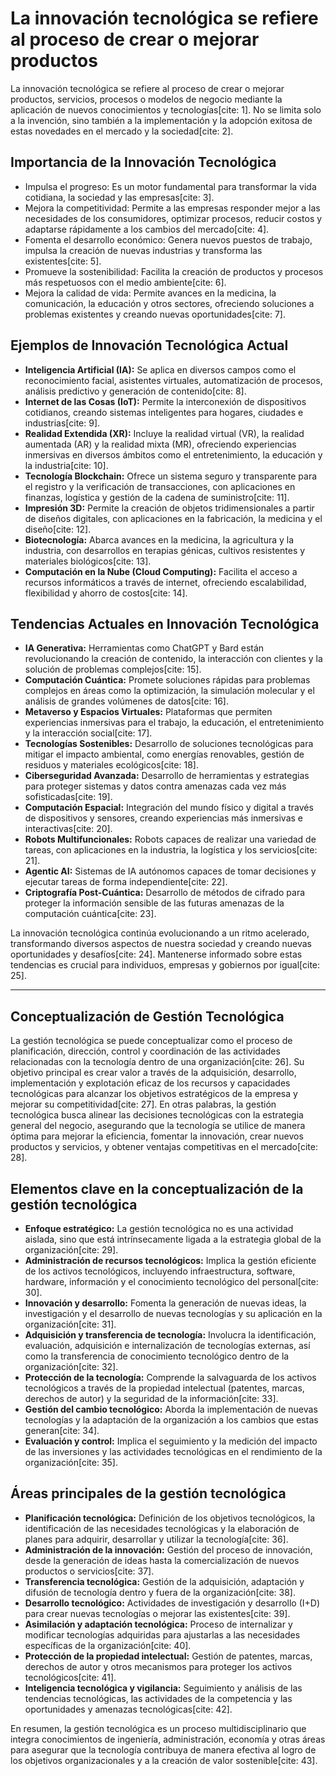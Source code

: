 # La innovación tecnológica se refiere al proceso de crear o mejorar productos

La innovación tecnológica se refiere al proceso de crear o mejorar productos, servicios, procesos o modelos de negocio mediante la aplicación de nuevos conocimientos y tecnologías[cite: 1]. No se limita solo a la invención, sino también a la implementación y la adopción exitosa de estas novedades en el mercado y la sociedad[cite: 2].

## Importancia de la Innovación Tecnológica

* Impulsa el progreso: Es un motor fundamental para transformar la vida cotidiana, la sociedad y las empresas[cite: 3].
* Mejora la competitividad: Permite a las empresas responder mejor a las necesidades de los consumidores, optimizar procesos, reducir costos y adaptarse rápidamente a los cambios del mercado[cite: 4].
* Fomenta el desarrollo económico: Genera nuevos puestos de trabajo, impulsa la creación de nuevas industrias y transforma las existentes[cite: 5].
* Promueve la sostenibilidad: Facilita la creación de productos y procesos más respetuosos con el medio ambiente[cite: 6].
* Mejora la calidad de vida: Permite avances en la medicina, la comunicación, la educación y otros sectores, ofreciendo soluciones a problemas existentes y creando nuevas oportunidades[cite: 7].

## Ejemplos de Innovación Tecnológica Actual

* **Inteligencia Artificial (IA):** Se aplica en diversos campos como el reconocimiento facial, asistentes virtuales, automatización de procesos, análisis predictivo y generación de contenido[cite: 8].
* **Internet de las Cosas (IoT):** Permite la interconexión de dispositivos cotidianos, creando sistemas inteligentes para hogares, ciudades e industrias[cite: 9].
* **Realidad Extendida (XR):** Incluye la realidad virtual (VR), la realidad aumentada (AR) y la realidad mixta (MR), ofreciendo experiencias inmersivas en diversos ámbitos como el entretenimiento, la educación y la industria[cite: 10].
* **Tecnología Blockchain:** Ofrece un sistema seguro y transparente para el registro y la verificación de transacciones, con aplicaciones en finanzas, logística y gestión de la cadena de suministro[cite: 11].
* **Impresión 3D:** Permite la creación de objetos tridimensionales a partir de diseños digitales, con aplicaciones en la fabricación, la medicina y el diseño[cite: 12].
* **Biotecnología:** Abarca avances en la medicina, la agricultura y la industria, con desarrollos en terapias génicas, cultivos resistentes y materiales biológicos[cite: 13].
* **Computación en la Nube (Cloud Computing):** Facilita el acceso a recursos informáticos a través de internet, ofreciendo escalabilidad, flexibilidad y ahorro de costos[cite: 14].

## Tendencias Actuales en Innovación Tecnológica

* **IA Generativa:** Herramientas como ChatGPT y Bard están revolucionando la creación de contenido, la interacción con clientes y la solución de problemas complejos[cite: 15].
* **Computación Cuántica:** Promete soluciones rápidas para problemas complejos en áreas como la optimización, la simulación molecular y el análisis de grandes volúmenes de datos[cite: 16].
* **Metaverso y Espacios Virtuales:** Plataformas que permiten experiencias inmersivas para el trabajo, la educación, el entretenimiento y la interacción social[cite: 17].
* **Tecnologías Sostenibles:** Desarrollo de soluciones tecnológicas para mitigar el impacto ambiental, como energías renovables, gestión de residuos y materiales ecológicos[cite: 18].
* **Ciberseguridad Avanzada:** Desarrollo de herramientas y estrategias para proteger sistemas y datos contra amenazas cada vez más sofisticadas[cite: 19].
* **Computación Espacial:** Integración del mundo físico y digital a través de dispositivos y sensores, creando experiencias más inmersivas e interactivas[cite: 20].
* **Robots Multifuncionales:** Robots capaces de realizar una variedad de tareas, con aplicaciones en la industria, la logística y los servicios[cite: 21].
* **Agentic AI:** Sistemas de IA autónomos capaces de tomar decisiones y ejecutar tareas de forma independiente[cite: 22].
* **Criptografía Post-Cuántica:** Desarrollo de métodos de cifrado para proteger la información sensible de las futuras amenazas de la computación cuántica[cite: 23].

La innovación tecnológica continúa evolucionando a un ritmo acelerado, transformando diversos aspectos de nuestra sociedad y creando nuevas oportunidades y desafíos[cite: 24]. Mantenerse informado sobre estas tendencias es crucial para individuos, empresas y gobiernos por igual[cite: 25].

---

## Conceptualización de Gestión Tecnológica


La gestión tecnológica se puede conceptualizar como el proceso de planificación, dirección, control y coordinación de las actividades relacionadas con la tecnología dentro de una organización[cite: 26]. Su objetivo principal es crear valor a través de la adquisición, desarrollo, implementación y explotación eficaz de los recursos y capacidades tecnológicas para alcanzar los objetivos estratégicos de la empresa y mejorar su competitividad[cite: 27]. En otras palabras, la gestión tecnológica busca alinear las decisiones tecnológicas con la estrategia general del negocio, asegurando que la tecnología se utilice de manera óptima para mejorar la eficiencia, fomentar la innovación, crear nuevos productos y servicios, y obtener ventajas competitivas en el mercado[cite: 28].

## Elementos clave en la conceptualización de la gestión tecnológica

* **Enfoque estratégico:** La gestión tecnológica no es una actividad aislada, sino que está intrínsecamente ligada a la estrategia global de la organización[cite: 29].
* **Administración de recursos tecnológicos:** Implica la gestión eficiente de los activos tecnológicos, incluyendo infraestructura, software, hardware, información y el conocimiento tecnológico del personal[cite: 30].
* **Innovación y desarrollo:** Fomenta la generación de nuevas ideas, la investigación y el desarrollo de nuevas tecnologías y su aplicación en la organización[cite: 31].
* **Adquisición y transferencia de tecnología:** Involucra la identificación, evaluación, adquisición e internalización de tecnologías externas, así como la transferencia de conocimiento tecnológico dentro de la organización[cite: 32].
* **Protección de la tecnología:** Comprende la salvaguarda de los activos tecnológicos a través de la propiedad intelectual (patentes, marcas, derechos de autor) y la seguridad de la información[cite: 33].
* **Gestión del cambio tecnológico:** Aborda la implementación de nuevas tecnologías y la adaptación de la organización a los cambios que estas generan[cite: 34].
* **Evaluación y control:** Implica el seguimiento y la medición del impacto de las inversiones y las actividades tecnológicas en el rendimiento de la organización[cite: 35].

## Áreas principales de la gestión tecnológica

* **Planificación tecnológica:** Definición de los objetivos tecnológicos, la identificación de las necesidades tecnológicas y la elaboración de planes para adquirir, desarrollar y utilizar la tecnología[cite: 36].
* **Administración de la innovación:** Gestión del proceso de innovación, desde la generación de ideas hasta la comercialización de nuevos productos o servicios[cite: 37].
* **Transferencia tecnológica:** Gestión de la adquisición, adaptación y difusión de tecnología dentro y fuera de la organización[cite: 38].
* **Desarrollo tecnológico:** Actividades de investigación y desarrollo (I+D) para crear nuevas tecnologías o mejorar las existentes[cite: 39].
* **Asimilación y adaptación tecnológica:** Proceso de internalizar y modificar tecnologías adquiridas para ajustarlas a las necesidades específicas de la organización[cite: 40].
* **Protección de la propiedad intelectual:** Gestión de patentes, marcas, derechos de autor y otros mecanismos para proteger los activos tecnológicos[cite: 41].
* **Inteligencia tecnológica y vigilancia:** Seguimiento y análisis de las tendencias tecnológicas, las actividades de la competencia y las oportunidades y amenazas tecnológicas[cite: 42].

En resumen, la gestión tecnológica es un proceso multidisciplinario que integra conocimientos de ingeniería, administración, economía y otras áreas para asegurar que la tecnología contribuya de manera efectiva al logro de los objetivos organizacionales y a la creación de valor sostenible[cite: 43].
